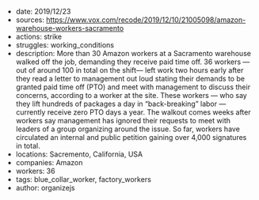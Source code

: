 - date: 2019/12/23
- sources: https://www.vox.com/recode/2019/12/10/21005098/amazon-warehouse-workers-sacramento
- actions: strike
- struggles: working_conditions
- description: More than 30 Amazon workers at a Sacramento warehouse walked off the job, demanding they receive paid time off. 36 workers — out of around 100 in total on the shift— left work two hours early after they read a letter to management out loud stating their demands to be granted paid time off (PTO) and meet with management to discuss their concerns, according to a worker at the site. These workers — who say they lift hundreds of packages a day in “back-breaking” labor —currently receive zero PTO days a year. The walkout comes weeks after workers say management has ignored their requests to meet with leaders of a group organizing around the issue. So far, workers have circulated an internal and public petition gaining over 4,000 signatures in total.
- locations: Sacremento, California, USA
- companies: Amazon
- workers: 36
- tags: blue_collar_worker, factory_workers
- author: organizejs
